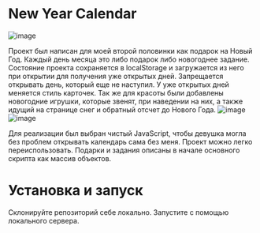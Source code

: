 # New Year Calendar
![image](https://user-images.githubusercontent.com/108275492/212654447-e3b7637e-2311-4b79-9e63-d9d7b8483fdb.png)

Проект был написан для моей второй половинки как подарок на Новый Год. Каждый день месяца это либо подарок либо новогоднее задание. Состояние проекта сохраняется в localStorage и загружается из него при открытии для получения уже открытых дней. Запрещается открывать день, который еще не наступил. У уже открытых дней меняется стиль карточек. Так же для красоты были добавлены новогодние игрушки, которые звенят, при наведении на них, а также идущий на странице снег и обратный отсчет до Нового Года.
![image](https://user-images.githubusercontent.com/108275492/212656296-5a2815bc-dab7-4705-a05e-7411d86c2720.png)
![image](https://user-images.githubusercontent.com/108275492/212656345-d04cce6f-f6de-49b2-b8a1-637595a6ab77.png)


Для реализации был выбран чистый JavaScript, чтобы девушка могла без проблем открывать календарь сама без меня. Проект можно легко переиспользовать. Подарки и задания описаны в начале основного скрипта как массив объектов. 

# Установка и запуск
Склонируйте репозиторий себе локально. Запустите с помощью локального сервера.

